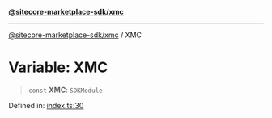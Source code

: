[**@sitecore-marketplace-sdk/xmc**](../README.md)

***

[@sitecore-marketplace-sdk/xmc](../README.md) / XMC

# Variable: XMC

> `const` **XMC**: `SDKModule`

Defined in: [index.ts:30](https://github.com/Sitecore/sitecore-marketplace-sdk/blob/6eefa0cb44bc75b48823aba6055436af2e57f6bd/packages/xmc/src/index.ts#L30)

